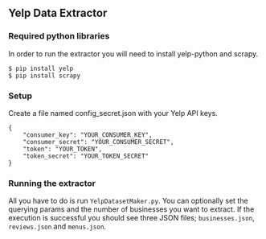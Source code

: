 ## Yelp Data Extractor

### Required python libraries

In order to run the extractor you will need to install yelp-python and scrapy.

```
$ pip install yelp  
$ pip install scrapy
```

### Setup

Create a file named config_secret.json with your Yelp API keys.

```
{
    "consumer_key": "YOUR_CONSUMER_KEY",
    "consumer_secret": "YOUR_CONSUMER_SECRET",
    "token": "YOUR_TOKEN",
    "token_secret": "YOUR_TOKEN_SECRET"
}
```

### Running the extractor

All you have to do is run ```YelpDatasetMaker.py```. You can optionally set the querying params 
and the number of businesses you want to extract. If the execution is successful you should
see three JSON files; ```businesses.json```, ```reviews.json``` and ```menus.json```.
